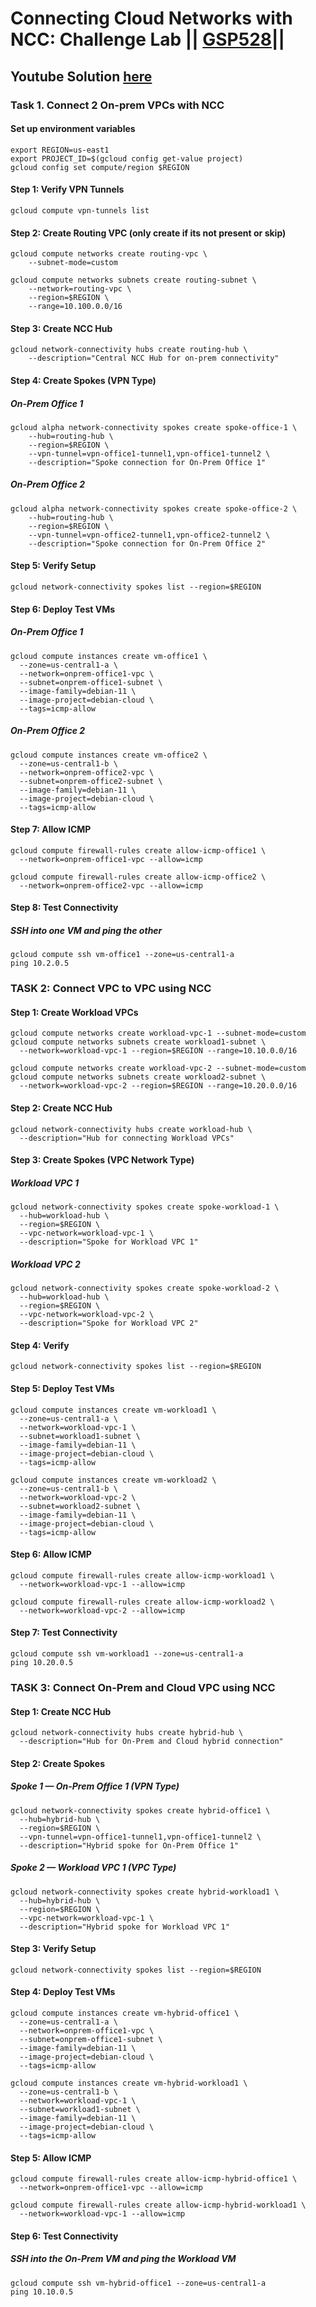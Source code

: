 # Connecting Cloud Networks with NCC: Challenge Lab || [GSP528]( )||

## Youtube Solution [here]()

### Task 1. Connect 2 On-prem VPCs with NCC ###

#### Set up environment variables
```
export REGION=us-east1
export PROJECT_ID=$(gcloud config get-value project)
gcloud config set compute/region $REGION
```
#### Step 1: Verify VPN Tunnels

```
gcloud compute vpn-tunnels list

```
#### Step 2: Create Routing VPC (only create if its not present or skip)
```
gcloud compute networks create routing-vpc \
    --subnet-mode=custom

gcloud compute networks subnets create routing-subnet \
    --network=routing-vpc \
    --region=$REGION \
    --range=10.100.0.0/16
```
#### Step 3: Create NCC Hub
```
gcloud network-connectivity hubs create routing-hub \
    --description="Central NCC Hub for on-prem connectivity"

```
#### Step 4: Create Spokes (VPN Type)
##### On-Prem Office 1

```
gcloud alpha network-connectivity spokes create spoke-office-1 \
    --hub=routing-hub \
    --region=$REGION \
    --vpn-tunnel=vpn-office1-tunnel1,vpn-office1-tunnel2 \
    --description="Spoke connection for On-Prem Office 1"

```
##### On-Prem Office 2
```
gcloud alpha network-connectivity spokes create spoke-office-2 \
    --hub=routing-hub \
    --region=$REGION \
    --vpn-tunnel=vpn-office2-tunnel1,vpn-office2-tunnel2 \
    --description="Spoke connection for On-Prem Office 2"
```
#### Step 5: Verify Setup
```
gcloud network-connectivity spokes list --region=$REGION
```
#### Step 6: Deploy Test VMs
##### On-Prem Office 1
```
gcloud compute instances create vm-office1 \
  --zone=us-central1-a \
  --network=onprem-office1-vpc \
  --subnet=onprem-office1-subnet \
  --image-family=debian-11 \
  --image-project=debian-cloud \
  --tags=icmp-allow
```
##### On-Prem Office 2
```
gcloud compute instances create vm-office2 \
  --zone=us-central1-b \
  --network=onprem-office2-vpc \
  --subnet=onprem-office2-subnet \
  --image-family=debian-11 \
  --image-project=debian-cloud \
  --tags=icmp-allow
```
#### Step 7: Allow ICMP
```
gcloud compute firewall-rules create allow-icmp-office1 \
  --network=onprem-office1-vpc --allow=icmp

gcloud compute firewall-rules create allow-icmp-office2 \
  --network=onprem-office2-vpc --allow=icmp

```
#### Step 8: Test Connectivity
##### SSH into one VM and ping the other

```
gcloud compute ssh vm-office1 --zone=us-central1-a
ping 10.2.0.5

```
### TASK 2: Connect VPC to VPC using NCC

#### Step 1: Create Workload VPCs

```
gcloud compute networks create workload-vpc-1 --subnet-mode=custom
gcloud compute networks subnets create workload1-subnet \
  --network=workload-vpc-1 --region=$REGION --range=10.10.0.0/16

gcloud compute networks create workload-vpc-2 --subnet-mode=custom
gcloud compute networks subnets create workload2-subnet \
  --network=workload-vpc-2 --region=$REGION --range=10.20.0.0/16

```
#### Step 2: Create NCC Hub
```
gcloud network-connectivity hubs create workload-hub \
  --description="Hub for connecting Workload VPCs"

```
#### Step 3: Create Spokes (VPC Network Type)
##### Workload VPC 1
```
gcloud network-connectivity spokes create spoke-workload-1 \
  --hub=workload-hub \
  --region=$REGION \
  --vpc-network=workload-vpc-1 \
  --description="Spoke for Workload VPC 1"

```
##### Workload VPC 2
```
gcloud network-connectivity spokes create spoke-workload-2 \
  --hub=workload-hub \
  --region=$REGION \
  --vpc-network=workload-vpc-2 \
  --description="Spoke for Workload VPC 2"
```

#### Step 4: Verify
```
gcloud network-connectivity spokes list --region=$REGION

```
#### Step 5: Deploy Test VMs

```
gcloud compute instances create vm-workload1 \
  --zone=us-central1-a \
  --network=workload-vpc-1 \
  --subnet=workload1-subnet \
  --image-family=debian-11 \
  --image-project=debian-cloud \
  --tags=icmp-allow

gcloud compute instances create vm-workload2 \
  --zone=us-central1-b \
  --network=workload-vpc-2 \
  --subnet=workload2-subnet \
  --image-family=debian-11 \
  --image-project=debian-cloud \
  --tags=icmp-allow

```
#### Step 6: Allow ICMP
```
gcloud compute firewall-rules create allow-icmp-workload1 \
  --network=workload-vpc-1 --allow=icmp

gcloud compute firewall-rules create allow-icmp-workload2 \
  --network=workload-vpc-2 --allow=icmp
```
#### Step 7: Test Connectivity
```
gcloud compute ssh vm-workload1 --zone=us-central1-a
ping 10.20.0.5

```
### TASK 3: Connect On-Prem and Cloud VPC using NCC

#### Step 1: Create NCC Hub
```
gcloud network-connectivity hubs create hybrid-hub \
  --description="Hub for On-Prem and Cloud hybrid connection"

```
#### Step 2: Create Spokes
##### Spoke 1 — On-Prem Office 1 (VPN Type)
```
gcloud network-connectivity spokes create hybrid-office1 \
  --hub=hybrid-hub \
  --region=$REGION \
  --vpn-tunnel=vpn-office1-tunnel1,vpn-office1-tunnel2 \
  --description="Hybrid spoke for On-Prem Office 1"

```
##### Spoke 2 — Workload VPC 1 (VPC Type)
```
gcloud network-connectivity spokes create hybrid-workload1 \
  --hub=hybrid-hub \
  --region=$REGION \
  --vpc-network=workload-vpc-1 \
  --description="Hybrid spoke for Workload VPC 1"

```
#### Step 3: Verify Setup
```
gcloud network-connectivity spokes list --region=$REGION

```
#### Step 4: Deploy Test VMs
```
gcloud compute instances create vm-hybrid-office1 \
  --zone=us-central1-a \
  --network=onprem-office1-vpc \
  --subnet=onprem-office1-subnet \
  --image-family=debian-11 \
  --image-project=debian-cloud \
  --tags=icmp-allow

gcloud compute instances create vm-hybrid-workload1 \
  --zone=us-central1-b \
  --network=workload-vpc-1 \
  --subnet=workload1-subnet \
  --image-family=debian-11 \
  --image-project=debian-cloud \
  --tags=icmp-allow
```
#### Step 5: Allow ICMP
```
gcloud compute firewall-rules create allow-icmp-hybrid-office1 \
  --network=onprem-office1-vpc --allow=icmp

gcloud compute firewall-rules create allow-icmp-hybrid-workload1 \
  --network=workload-vpc-1 --allow=icmp

```
#### Step 6: Test Connectivity

##### SSH into the On-Prem VM and ping the Workload VM
```
gcloud compute ssh vm-hybrid-office1 --zone=us-central1-a
ping 10.10.0.5
```
